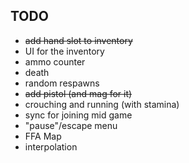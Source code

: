 ## TODO
- ~~add hand slot to inventory~~
- UI for the inventory
- ammo counter
- death
- random respawns
- ~~add pistol (and mag for it)~~
- crouching and running (with stamina)
- sync for joining mid game
- "pause"/escape menu
- FFA Map
- interpolation